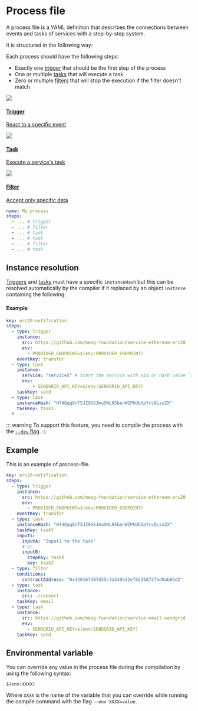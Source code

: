 # Process file

A process file is a YAML definition that describes the connections between events and tasks of services with a step-by-step system.

It is structured in the following way:

<param-table :parameter="{
  fields: [{
    name: 'name',
    description: 'Name of the process.',
    fullType: 'string'
  }, {
    name: 'steps',
    label: 'repeated',
    description: 'Steps to execute.',
    fullType: 'Step'
  }]
}" :types="{}" />

Each process should have the following steps:

- Exactly one [trigger](./trigger) that should be the first step of the process
- One or multiple [tasks](./tasks) that will execute a task
- Zero or multiple [filters](./filters) that will stop the execution if the filter doesn't match

<nav class="cards">
  <a href="./trigger">
    <img src="/trigger.svg">
    <h4>Trigger</h4>
    <p>React to a specific event</p>
  </a>
  <a href="./task">
    <img src="/task.svg">
    <h4>Task</h4>
    <p>Execute a service's task</p>
  </a>
  <a href="./filter">
    <img src="/filter.svg">
    <h4>Filter</h4>
    <p>Accept only specific data</p>
  </a>
</nav>

```yaml
name: My process
steps: 
  - ... # trigger
  - ... # filter
  - ... # task
  - ... # task
  - ... # filter
  - ... # task
```


## Instance resolution

[Triggers](#trigger) and [tasks](#task) must have a specific `instanceHash` but this can be resolved automatically by the compiler if it replaced by an object `instance` containing the following:

<param-table :parameter="{
  fields: [{
    name: 'service',
    description: 'Service\'s sid or hash to start. Cannot be used with &lt;code&gt;src&lt;/code&gt;.',
    fullType: 'string'
  }, {
    name: 'src',
    description: 'Path of the service to deploy and start. Local and remote path are supported. Cannot be used with &lt;code&gt;service&lt;/code&gt;.',
    fullType: 'string'
  }, {
    name: 'env',
    label: 'repeated',
    description: 'List of environment variables to inject in the instance. Should respect the format: &lt;code&gt;VARIABLE=value&lt;/code&gt;.',
    fullType: 'string'
  }]
}" :types="{}" />

#### Example
```yaml
key: erc20-notification
steps:
  - type: trigger
    instance:
      src: https://github.com/mesg-foundation/service-ethereum-erc20
      env:
        - PROVIDER_ENDPOINT=$(env:PROVIDER_ENDPOINT)
    eventKey: transfer
  - type: task
    instance:
      service: "serviceX" # Start the service with sid or hash value `serviceX`
      env:
          - SENDGRID_API_KEY=$(env:SENDGRID_API_KEY)
    taskKey: send
  - type: task
    instanceHash: "H74Qqq8nT5JZ9GSJmuSWLN5benWZPkUb5pYcvQLsoZX"
    taskKey: task1
  # ...
```

::: warning
To support this feature, you need to compile the process with the [`--dev` flag](deployment.md#development-mode).
:::

## Example

This is an example of process-file.

```yaml
key: erc20-notification
steps:
  - type: trigger
    instance:
      src: https://github.com/mesg-foundation/service-ethereum-erc20
      env:
        - PROVIDER_ENDPOINT=$(env:PROVIDER_ENDPOINT)
    eventKey: transfer
  - type: task
    instanceHash: "H74Qqq8nT5JZ9GSJmuSWLN5benWZPkUb5pYcvQLsoZX"
    taskKey: taskY
    inputs:
      inputA: "Input1 to the task"
      # or
      inputB:
        stepKey: taskX
        key: taskZ
  - type: filter
    conditions:
      contractAddress: "0x420167d87d35c3a249b32ef6225872fbd9ab85d2"
  - type: task
    instance:
      src: ./convert
    taskKey: email
  - type: task
    instance:
      src: https://github.com/mesg-foundation/service-email-sendgrid
      env:
        - SENDGRID_API_KEY=$(env:SENDGRID_API_KEY)
    taskKey: send
```

## Environmental variable

You can override any value in the process file during the compilation by using the following syntax:

```
$(env:XXXX)
```

Where `XXXX` is the name of the variable that you can override while running the compile command with the flag `--env XXXX=value`.
